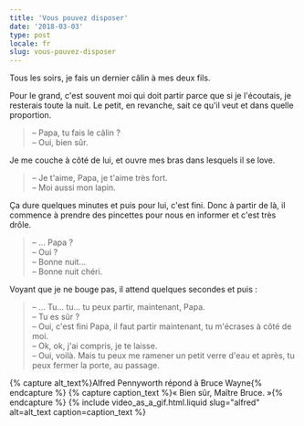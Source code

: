 ```yaml
---
title: 'Vous pouvez disposer'
date: '2018-03-03'
type: post
locale: fr
slug: vous-pouvez-disposer
---
```


Tous les soirs, je fais un dernier câlin à mes deux fils.

<!-- more -->

Pour le grand, c'est souvent moi qui doit partir parce que si je l'écoutais, je resterais toute la nuit. Le petit, en revanche, sait ce qu'il veut et dans quelle proportion.

> – Papa, tu fais le câlin ?  
> – Oui, bien sûr.

Je me couche à côté de lui, et ouvre mes bras dans lesquels il se love.

> – Je t'aime, Papa, je t'aime très fort.  
> – Moi aussi mon lapin.

Ça dure quelques minutes et puis pour lui, c'est fini. Donc à partir de là, il commence à prendre des pincettes pour nous en informer et c'est très drôle.

> – … Papa ?  
> – Oui ?  
> – Bonne nuit…  
> – Bonne nuit chéri.

Voyant que je ne bouge pas, il attend quelques secondes et puis :

> – … Tu… tu… tu peux partir, maintenant, Papa.  
> – Tu es sûr ?  
> – Oui, c'est fini Papa, il faut partir maintenant, tu m'écrases à côté de moi.  
> – Ok, ok, j'ai compris, je te laisse.  
> – Oui, voilà. Mais tu peux me ramener un petit verre d'eau et après, tu peux fermer la porte, au passage.

{% capture alt_text%}Alfred Pennyworth répond à Bruce Wayne{% endcapture %}
{% capture caption_text %}&laquo;&nbsp;Bien sûr, Maître Bruce.&nbsp;&raquo;{% endcapture %}
{% include video_as_a_gif.html.liquid
slug="alfred"
alt=alt_text
caption=caption_text
%}
